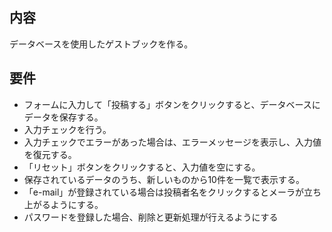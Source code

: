 ## 内容

データベースを使用したゲストブックを作る。  

## 要件

- フォームに入力して「投稿する」ボタンをクリックすると、データベースにデータを保存する。
- 入力チェックを行う。
- 入力チェックでエラーがあった場合は、エラーメッセージを表示し、入力値を復元する。
- 「リセット」ボタンをクリックすると、入力値を空にする。
- 保存されているデータのうち、新しいものから10件を一覧で表示する。
- 「e-mail」が登録されている場合は投稿者名をクリックするとメーラが立ち上がるようにする。
- パスワードを登録した場合、削除と更新処理が行えるようにする
